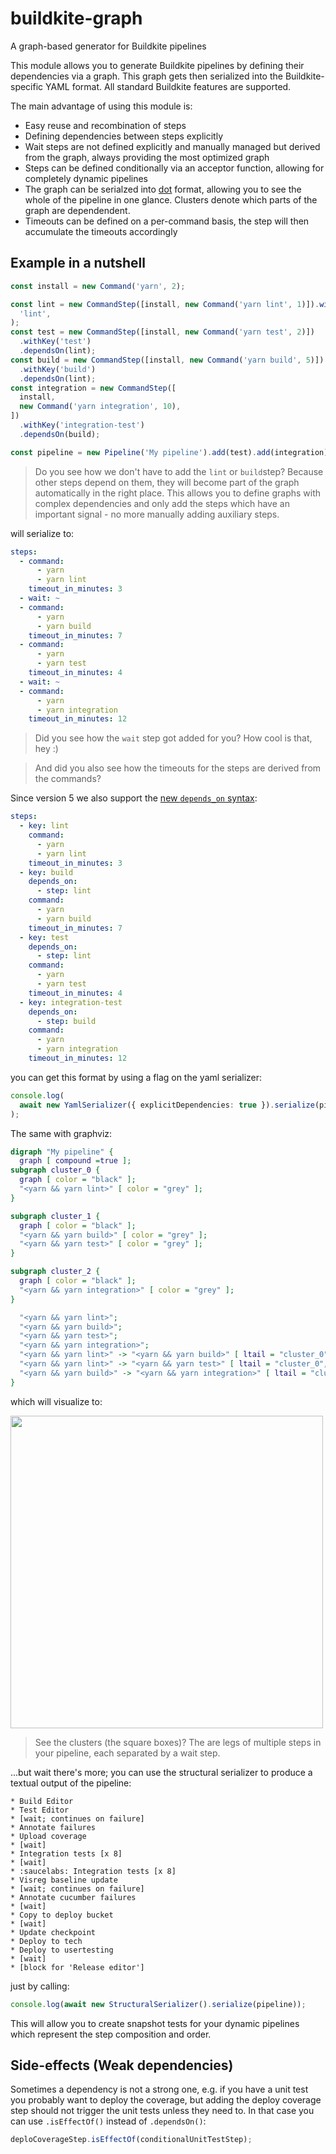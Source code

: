 # buildkite-graph

A graph-based generator for Buildkite pipelines

This module allows you to generate Buildkite pipelines by defining their dependencies via a graph. This graph gets then serialized into the Buildkite-specific YAML format.
All standard Buildkite features are supported.

The main advantage of using this module is:

- Easy reuse and recombination of steps
- Defining dependencies between steps explicitly
- Wait steps are not defined explicitly and manually managed but derived from the graph, always providing the most optimized graph
- Steps can be defined conditionally via an acceptor function, allowing for completely dynamic pipelines
- The graph can be serialzed into [dot](https://www.graphviz.org/) format, allowing you to see the whole of the pipeline in one glance. Clusters denote which parts of the graph are dependendent.
- Timeouts can be defined on a per-command basis, the step will then accumulate the timeouts accordingly

## Example in a nutshell

```ts
const install = new Command('yarn', 2);

const lint = new CommandStep([install, new Command('yarn lint', 1)]).withKey(
  'lint',
);
const test = new CommandStep([install, new Command('yarn test', 2)])
  .withKey('test')
  .dependsOn(lint);
const build = new CommandStep([install, new Command('yarn build', 5)])
  .withKey('build')
  .dependsOn(lint);
const integration = new CommandStep([
  install,
  new Command('yarn integration', 10),
])
  .withKey('integration-test')
  .dependsOn(build);

const pipeline = new Pipeline('My pipeline').add(test).add(integration);
```

> Do you see how we don't have to add the `lint` or `build`step? Because other steps depend on them, they will become part of the graph automatically in the right place. This allows you to define graphs with complex dependencies and only add the steps which have an important signal - no more manually adding auxiliary steps.

will serialize to:

```yaml
steps:
  - command:
      - yarn
      - yarn lint
    timeout_in_minutes: 3
  - wait: ~
  - command:
      - yarn
      - yarn build
    timeout_in_minutes: 7
  - command:
      - yarn
      - yarn test
    timeout_in_minutes: 4
  - wait: ~
  - command:
      - yarn
      - yarn integration
    timeout_in_minutes: 12
```

> Did you see how the `wait` step got added for you? How cool is that, hey :)

> And did you also see how the timeouts for the steps are derived from the commands?

Since version 5 we also support the [new `depends_on` syntax](https://buildkite.com/changelog/84-introducing-pipeline-step-dependencies):

```yaml
steps:
  - key: lint
    command:
      - yarn
      - yarn lint
    timeout_in_minutes: 3
  - key: build
    depends_on:
      - step: lint
    command:
      - yarn
      - yarn build
    timeout_in_minutes: 7
  - key: test
    depends_on:
      - step: lint
    command:
      - yarn
      - yarn test
    timeout_in_minutes: 4
  - key: integration-test
    depends_on:
      - step: build
    command:
      - yarn
      - yarn integration
    timeout_in_minutes: 12
```

you can get this format by using a flag on the yaml serializer:

```ts
console.log(
  await new YamlSerializer({ explicitDependencies: true }).serialize(pipeline),
);
```

The same with graphviz:

```dot
digraph "My pipeline" {
  graph [ compound =true ];
subgraph cluster_0 {
  graph [ color = "black" ];
  "<yarn && yarn lint>" [ color = "grey" ];
}

subgraph cluster_1 {
  graph [ color = "black" ];
  "<yarn && yarn build>" [ color = "grey" ];
  "<yarn && yarn test>" [ color = "grey" ];
}

subgraph cluster_2 {
  graph [ color = "black" ];
  "<yarn && yarn integration>" [ color = "grey" ];
}

  "<yarn && yarn lint>";
  "<yarn && yarn build>";
  "<yarn && yarn test>";
  "<yarn && yarn integration>";
  "<yarn && yarn lint>" -> "<yarn && yarn build>" [ ltail = "cluster_0", lhead = "cluster_1" ];
  "<yarn && yarn lint>" -> "<yarn && yarn test>" [ ltail = "cluster_0", lhead = "cluster_1" ];
  "<yarn && yarn build>" -> "<yarn && yarn integration>" [ ltail = "cluster_1", lhead = "cluster_2" ];
}
```

which will visualize to:

<img src="https://user-images.githubusercontent.com/188038/61578524-b6cfc280-ab3b-11e9-87ab-28fa6be480ff.png" width="500">

> See the clusters (the square boxes)? The are legs of multiple steps in your pipeline, each separated by a wait step.

...but wait there's more; you can use the structural serializer to produce a textual output of the pipeline:

```
* Build Editor
* Test Editor
* [wait; continues on failure]
* Annotate failures
* Upload coverage
* [wait]
* Integration tests [x 8]
* [wait]
* :saucelabs: Integration tests [x 8]
* Visreg baseline update
* [wait; continues on failure]
* Annotate cucumber failures
* [wait]
* Copy to deploy bucket
* [wait]
* Update checkpoint
* Deploy to tech
* Deploy to usertesting
* [wait]
* [block for 'Release editor']
```

just by calling:

```ts
console.log(await new StructuralSerializer().serialize(pipeline));
```

This will allow you to create snapshot tests for your dynamic pipelines which represent the step composition and order.

## Side-effects (Weak dependencies)

Sometimes a dependency is not a strong one, e.g. if you have a unit test you probably want to deploy the coverage, but adding the deploy coverage step should not trigger the unit tests unless they need to. In that case you can use `.isEffectOf()` instead of `.dependsOn()`:

```ts
deploCoverageStep.isEffectOf(conditionalUnitTestStep);
```
